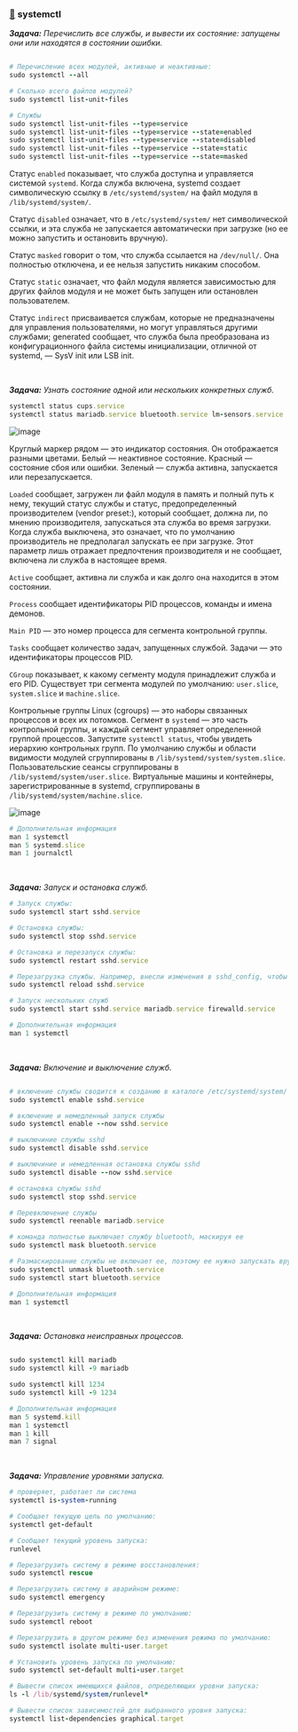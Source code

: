 ### [:diamond_shape_with_a_dot_inside:](#toc) <a name='3'>systemctl</a>

_**Задача:** Перечислить все службы, и вывести их состояние: запущены они или находятся в состоянии ошибки._

```ruby

# Перечисление всех модулей, активные и неактивные:
sudo systemctl --all

# Сколько всего файлов модулей?
sudo systemctl list-unit-files

# Службы
sudo systemctl list-unit-files --type=service
sudo systemctl list-unit-files --type=service --state=enabled
sudo systemctl list-unit-files --type=service --state=disabled
sudo systemctl list-unit-files --type=service --state=static
sudo systemctl list-unit-files --type=service --state=masked
```


Статус  `enabled` показывает, что служба доступна и управляется системой `systemd`. Когда служба включена, systemd создает символическую ссылку в `/etc/systemd/system/` на файл модуля в `/lib/systemd/system/`. 

Статус `disabled` означает, что в `/etc/systemd/system/` нет символической ссылки, и эта служба не запускается автоматически при загрузке (но ее можно запустить и остановить вручную).

Статус `masked` говорит о том, что служба ссылается на `/dev/null/`. Она полностью отключена, и ее нельзя запустить никаким способом.

Статус `static` означает, что файл модуля является зависимостью для других файлов модуля и не может быть запущен или остановлен пользователем.

Статус `indirect` присваивается службам, которые не предназначены для управления пользователями, но могут управляться другими службами; generated сообщает, что служба была преобразована из конфигурационного файла системы инициализации, отличной от systemd, — SysV init или LSB init.


<br>

_**Задача:** Узнать состояние одной или нескольких конкретных служб._

```ruby
systemctl status cups.service
systemctl status mariadb.service bluetooth.service lm-sensors.service
```
![image](https://github.com/user-attachments/assets/0d73bacf-cd62-411e-bae9-cf9179cf1f73)


Круглый маркер рядом — это индикатор состояния. Он отображается разными цветами. Белый — неактивное состояние. Красный — состояние сбоя или ошибки. Зеленый — служба активна, запускается или перезапускается.

`Loaded` сообщает, загружен ли файл модуля в память и полный путь к нему, текущий статус службы и статус, предопределенный производителем (vendor preset:), который сообщает, должна ли, по мнению производителя, запускаться эта служба во время загрузки. Когда служба выключена, это означает, что по умолчанию производитель не предполагал запускать ее при загрузке. Этот параметр лишь отражает предпочтения производителя и не сообщает, включена ли служба в настоящее время.

`Active` сообщает, активна ли служба и как долго она находится в этом состоянии.

`Process` сообщает идентификаторы PID процессов, команды и имена демонов.

`Main PID` — это номер процесса для сегмента контрольной группы.

`Tasks` сообщает количество задач, запущенных службой. Задачи — это идентификаторы процессов PID.

`CGroup` показывает, к какому сегменту модуля принадлежит служба и его PID. Существует три сегмента модулей по умолчанию: `user.slice`, `system.slice` и `machine.slice`.

Контрольные группы Linux (cgroups) — это наборы связанных процессов и всех их потомков. Сегмент в `systemd` — это часть контрольной группы, и каждый сегмент управляет определенной группой процессов. Запустите `systemctl status`, чтобы увидеть иерархию контрольных групп.  По умолчанию службы и области видимости модулей сгруппированы в `/lib/systemd/system/system.slice`. Пользовательские сеансы сгруппированы в `/lib/systemd/system/user.slice`. Виртуальные машины и контейнеры, зарегистрированные в systemd, сгруппированы в `/lib/systemd/system/machine.slice`.

![image](https://github.com/user-attachments/assets/7eb9765b-e269-41d5-a713-90b24ffdc19f)

```ruby
# Дополнительная информация
man 1 systemctl
man 5 systemd.slice
man 1 journalctl
```

<br>

_**Задача:** Запуск и остановка служб._

```ruby
# Запуск службы:
sudo systemctl start sshd.service

# Остановка службы:
sudo systemctl stop sshd.service

# Остановка и перезапуск службы:
sudo systemctl restart sshd.service

# Перезагрузка службы. Например, внесли изменения в sshd_config, чтобы эти изменения вступили в силу без перезапуска службы:
sudo systemctl reload sshd.service

# Запуск нескольких служб
sudo systemctl start sshd.service mariadb.service firewalld.service
```

```ruby
# Дополнительная информация
man 1 systemctl
```


<br>

_**Задача:** Включение и выключение служб._

```ruby

# включение службы сводится к созданию в каталоге /etc/systemd/system/ символической ссылки на файл службы в каталоге /lib/ systemd/system/.
sudo systemctl enable sshd.service

# включение и немедленный запуск службы
sudo systemctl enable --now sshd.service

# выключиние службы sshd
sudo systemctl disable sshd.service

# выключиние и немедленная остановка службы sshd
sudo systemctl disable --now sshd.service

# остановка службы sshd
sudo systemctl stop sshd.service

# Перевключение службы
sudo systemctl reenable mariadb.service

# команда полностью выключает службу bluetooth, маскируя ее
sudo systemctl mask bluetooth.service

# Размаскирование службы не включает ее, поэтому ее нужно запускать вручную
sudo systemctl unmask bluetooth.service
sudo systemctl start bluetooth.service
```

```ruby
# Дополнительная информация
man 1 systemctl
```


<br>

_**Задача:** Остановка неисправных процессов._

```ruby

sudo systemctl kill mariadb
sudo systemctl kill -9 mariadb

sudo systemctl kill 1234
sudo systemctl kill -9 1234
```

```ruby
# Дополнительная информация
man 5 systemd.kill
man 1 systemctl
man 1 kill
man 7 signal
```


<br>

_**Задача:** Управление уровнями запуска._

```ruby
# проверяет, работает ли система
systemctl is-system-running

# Сообщает текущую цель по умолчанию:
systemctl get-default

# Сообщает текущий уровень запуска:
runlevel

# Перезагрузить систему в режиме восстановления:
sudo systemctl rescue

# Перезагрузить систему в аварийном режиме:
sudo systemctl emergency

# Перезагрузить систему в режиме по умолчанию:
sudo systemctl reboot

# Перезагрузить в другом режиме без изменения режима по умолчанию:
sudo systemctl isolate multi-user.target

# Установить уровень запуска по умолчанию:
sudo systemctl set-default multi-user.target

# Вывести список имеющихся файлов, определяющих уровни запуска:
ls -l /lib/systemd/system/runlevel*

# Вывести список зависимостей для выбранного уровня запуска:
systemctl list-dependencies graphical.target

```














